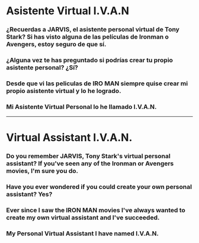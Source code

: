>>>>>>>>>>>>>>>>>>>
# Asistente Virtual I.V.A.N

### ¿Recuerdas a JARVIS, el asistente personal virtual de Tony Stark? Si has visto alguna de las películas de Ironman o Avengers, estoy seguro de que sí.

### ¿Alguna vez te has preguntado si podrías crear tu propio asistente personal? ¿Sí?

### Desde que vi las peliculas de IRO MAN siempre quise crear mi propio  asistente virtual y lo he logrado.

### Mi Asistente Virtual Personal lo he llamado I.V.A.N.

---


>>>>>>>>>>>>>>>>>>>



# Virtual Assistant I.V.A.N.

### Do you remember JARVIS, Tony Stark's virtual personal assistant? If you've seen any of the Ironman or Avengers movies, I'm sure you do.

### Have you ever wondered if you could create your own personal assistant? Yes?

### Ever since I saw the IRON MAN movies I've always wanted to create my own virtual assistant and I've succeeded.

### My Personal Virtual Assistant I have named I.V.A.N.
